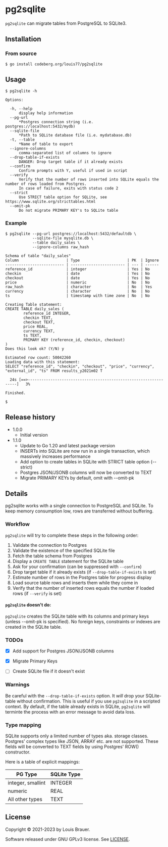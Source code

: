 # pg2sqlite

`pg2sqlite` can migrate tables from PostgreSQL to SQLite3.

## Installation

### From source

```shell
$ go install codeberg.org/louis77/pg2sqlite
```

## Usage

```
$ pg2sqlite -h

Options:

  -h, --help
      display help information
  --pg-url
      *Postgres connection string (i.e. postgres://localhost:5432/mydb)
  --sqlite-file
      *Path to SQLite database file (i.e. mydatabase.db)
  -t, --table
      *Name of table to export
  --ignore-columns
      comma-separated list of columns to ignore
  --drop-table-if-exists
      DANGER: Drop target table if it already exists
  --confirm
      Confirm prompts with Y, useful if used in script
  --verify
      Verify that the number of rows inserted into SQLite equals the number of rows loaded from Postgres. 
      In case of failure, exits with status code 2
  --strict
      Use STRICT table option for SQLite, see https://www.sqlite.org/stricttables.html
  --omit-pk
      Do not migrate PRIMARY KEY's to SQLite table
 ```

### Example

```
$ pg2sqlite --pg-url postgres://localhost:5432/defaultdb \
            --sqlite-file mysqlite.db \
            --table daily_sales \
            --ignore-columns raw_hash

Schema of table "daily_sales"
Column                     | Type                     | PK  | Ignore
-------------------------- | ------------------------ | --- | ------
reference_id               | integer                  | Yes | No
checkin                    | date                     | Yes | No
checkout                   | date                     | Yes | No
price                      | numeric                  | No  | No
raw_hash                   | character                | No  | Yes
currency                   | character                | No  | No
ts                         | timestamp with time zone | No  | No
             
Creating Table statement:
CREATE TABLE daily_sales (         
        reference_id INTEGER, 
        checkin TEXT, 
        checkout TEXT, 
        price REAL, 
        currency TEXT,  
        ts TEXT,
        PRIMARY KEY (reference_id, checkin, checkout) 
)
Does this look ok? (Y/N) y

Estimated row count: 50042260
Loading data with this statement:
SELECT "reference_id", "checkin", "checkout", "price", "currency", "external_id", "ts" FROM results_y2021m02 T

  24s [==>-----------------------------------------------------------------]   3%

Finished.

$ 
```

## Release history

- 1.0.0
    - Initial version     
- 1.1.0
    - Update to Go 1.20 and latest package version
    - INSERTs into SQLite are now run in a single transaction, which massively increases performance
    - Add option to create tables in SQLite with STRICT table option (--strict)
    - Postgres JSON/JSONB columns will now be converted to TEXT
    - Migrate PRIMARY KEYs by default, omit with --omit-pk

## Details

pg2sqlite works with a single connection to PostgreSQL and SQLite. To keep memory consumption low, rows are transferred without buffering.

### Workflow

`pg2sqlite` will try to complete these steps in the following order:

1. Validate the connection to Postgres
2. Validate the existence of the specified SQLite file
3. Fetch the table schema from Postgres
4. Display a `CREATE TABLE` statement for the SQLite table
5. Ask for your confirmation (can be suppressed with `--confirm`)
6. Drop target table if it already exists (if `--drop-table-if-exists` is set)
7. Estimate number of rows in the Postgres table for progress display
8. Load source table rows and inserts them while they come in
9. Verify that the number of inserted rows equals the number if loaded rows (if `--verify` is set)

#### `pg2sqlite` doesn't do:

`pg2sqlite` creates the SQLite table with its columns and primary keys (unless --omit-pk is specified).
No foreign keys, constraints or indexes are created in the SQLite table.


### TODOs

- [X] Add support for Postgres JSON/JSONB columns
- [X] Migrate Primary Keys
- [ ] Create SQLite file if it doesn't exist


### Warnings

Be careful with the `--drop-table-if-exists` option. It *will* drop your SQLite-table without
confirmation. This is useful if you use `pg2sqlite` in a scripted context. By default, if 
the table already exists in SQLite, `pg2sqlite` will terminte the process with
an error message to avoid data loss.

### Type mapping

SQLite supports only a limited number of types aka. storage classes. Postgres' complex types like JSON, ARRAY etc. are
not supported. These fields will be converted to TEXT fields by using Postgres' ROW() constructor.

Here is a table of explicit mappings:

|PG Type | SQLite Type|
|--------|------------|
|integer, smallint | INTEGER |
|numeric|REAL|
|All other types|TEXT|

## License

Copyright © 2021-2023 by Louis Brauer.

Software released under GNU GPLv3 license. See [LICENSE](./LICENSE).
